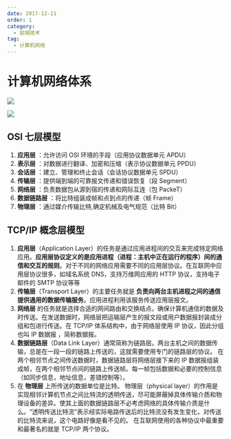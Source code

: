 ```yaml
---
date: 2017-12-11
order: 1
category:
  - 前端技术
tag:
  - 计算机网络
---
```


# 计算机网络体系

![](/blog/assets/images/iso.cbce9765.gif)

![](/blog/assets/images/computer-network.jpg)

## OSI 七层模型

1. **应用层** ：允许访问 OSI 环境的手段（应用协议数据单元 APDU）
2. **表示层** ：对数据进行翻译、加密和压缩（表示协议数据单元 PPDU）
3. **会话层** ：建立、管理和终止会话（会话协议数据单元 SPDU）
4. **传输层** ：提供端到端的可靠报文传递和错误恢复（段 Segment）
5. **网络层** ：负责数据包从源到宿的传递和网际互连（包 PackeT）
6. **数据链路层** ：将比特组装成帧和点到点的传递（帧 Frame）
7. **物理层** ：通过媒介传输比特,确定机械及电气规范（比特 Bit）

## TCP/IP 概念层模型

1. **应用层**（Application Layer）的任务是通过应用进程间的交互来完成特定网络应用。**应用层协议定义的是应用进程（进程：主机中正在运行的程序）间的通信和交互的规则**。对于不同的网络应用需要不同的应用层协议。在互联网中应用层协议很多，如域名系统 DNS，支持万维网应用的 HTTP 协议，支持电子邮件的 SMTP 协议等等
2. **传输层**（Transport Layer）的主要任务就是 **负责向两台主机进程之间的通信提供通用的数据传输服务**。应用进程利用该服务传送应用层报文。
3. **网络层** 的任务就是选择合适的网间路由和交换结点，确保计算机通信的数据及时传送。在发送数据时，网络层把运输层产生的报文段或用户数据报封装成分组和包进行传送。在 TCP/IP 体系结构中，由于网络层使用 IP 协议，因此分组也叫 IP 数据报 ，简称数据报。
4. **数据链路层**（Data Link Layer）通常简称为链路层。两台主机之间的数据传输，总是在一段一段的链路上传送的，这就需要使用专门的链路层的协议。 在两个相邻节点之间传送数据时，数据链路层将网络层接下来的 IP 数据报组装成帧，在两个相邻节点间的链路上传送帧。每一帧包括数据和必要的控制信息（如同步信息，地址信息，差错控制等）。
5. 在 **物理层** 上所传送的数据单位是比特。 物理层（physical layer）的作用是实现相邻计算机节点之间比特流的透明传送，尽可能屏蔽掉具体传输介质和物理设备的差异。使其上面的数据链路层不必考虑网络的具体传输介质是什么。“透明传送比特流”表示经实际电路传送后的比特流没有发生变化，对传送的比特流来说，这个电路好像是看不见的。 在互联网使用的各种协议中最重要和最著名的就是 TCP/IP 两个协议。
